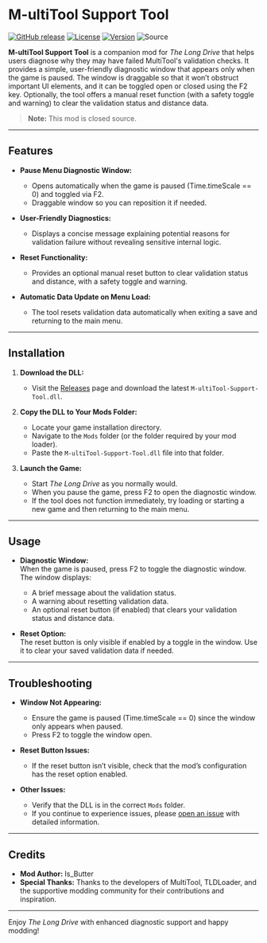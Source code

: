 # M-ultiTool Support Tool
[![GitHub release](https://img.shields.io/github/release/Is-Butter/M-ultiTool-Support-Tool.svg)](https://github.com/Is-Butter/M-ultiTool-Support-Tool/releases) [![License](https://img.shields.io/github/license/Is-Butter/M-ultiTool-Support-Tool.svg)](LICENSE) [![Version](https://img.shields.io/badge/version-2.0.0-green.svg)](https://github.com/Is-Butter/M-ultiTool-Support-Tool/releases) ![Source](https://img.shields.io/badge/Source-Closed-red.svg)

**M-ultiTool Support Tool** is a companion mod for *The Long Drive* that helps users diagnose why they may have failed MultiTool's validation checks. It provides a simple, user-friendly diagnostic window that appears only when the game is paused. The window is draggable so that it won’t obstruct important UI elements, and it can be toggled open or closed using the F2 key. Optionally, the tool offers a manual reset function (with a safety toggle and warning) to clear the validation status and distance data.

> **Note:** This mod is closed source.

---

## Features

- **Pause Menu Diagnostic Window:**  
  - Opens automatically when the game is paused (Time.timeScale == 0) and toggled via F2.
  - Draggable window so you can reposition it if needed.
  
- **User-Friendly Diagnostics:**  
  - Displays a concise message explaining potential reasons for validation failure without revealing sensitive internal logic.
  
- **Reset Functionality:**  
  - Provides an optional manual reset button to clear validation status and distance, with a safety toggle and warning.
  
- **Automatic Data Update on Menu Load:**  
  - The tool resets validation data automatically when exiting a save and returning to the main menu.

---

## Installation

1. **Download the DLL:**
   - Visit the [Releases](https://github.com/Is-Butter/M-ultiTool-Support-Tool/releases) page and download the latest `M-ultiTool-Support-Tool.dll`.

2. **Copy the DLL to Your Mods Folder:**
   - Locate your game installation directory.
   - Navigate to the `Mods` folder (or the folder required by your mod loader).
   - Paste the `M-ultiTool-Support-Tool.dll` file into that folder.

3. **Launch the Game:**
   - Start *The Long Drive* as you normally would.
   - When you pause the game, press F2 to open the diagnostic window.
   - If the tool does not function immediately, try loading or starting a new game and then returning to the main menu.

---

## Usage

- **Diagnostic Window:**  
  When the game is paused, press F2 to toggle the diagnostic window. The window displays:
  - A brief message about the validation status.
  - A warning about resetting validation data.
  - An optional reset button (if enabled) that clears your validation status and distance data.

- **Reset Option:**  
  The reset button is only visible if enabled by a toggle in the window. Use it to clear your saved validation data if needed.

---

## Troubleshooting

- **Window Not Appearing:**  
  - Ensure the game is paused (Time.timeScale == 0) since the window only appears when paused.
  - Press F2 to toggle the window open.
  
- **Reset Button Issues:**  
  - If the reset button isn’t visible, check that the mod’s configuration has the reset option enabled.
  
- **Other Issues:**  
  - Verify that the DLL is in the correct `Mods` folder.
  - If you continue to experience issues, please [open an issue](https://github.com/Is-Butter/M-ultiTool-Support-Tool/issues) with detailed information.

---

## Credits

- **Mod Author:** Is_Butter  
- **Special Thanks:** Thanks to the developers of MultiTool, TLDLoader, and the supportive modding community for their contributions and inspiration.

---

Enjoy *The Long Drive* with enhanced diagnostic support and happy modding!
